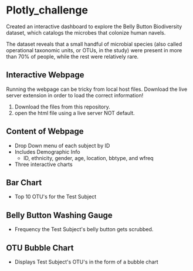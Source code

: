 # Plotly_challenge

Created an interactive dashboard to explore the Belly Button Biodiversity dataset, which catalogs the microbes that colonize human navels.

The dataset reveals that a small handful of microbial species (also called operational taxonomic units, or OTUs, in the study) were present in more than 70% of people, while the rest were relatively rare.

## Interactive Webpage

Running the webpage can be tricky from local host files. Download the live server extension in order to load the correct information!
1. Download the files from this repository.
2. open the html file using a live server NOT default. 

## Content of Webpage
- Drop Down menu of each subject by ID
- Includes Demographic Info
  - ID, ethnicity, gender, age, location, bbtype, and wfreq
 - Three interactive charts
 
## Bar Chart
-  Top 10 OTU's for the Test Subject

## Belly Button Washing Gauge
- Frequency the Test Subject's belly button gets scrubbed.

## OTU Bubble Chart
- Displays Test Subject's OTU's in the form of a bubble chart



